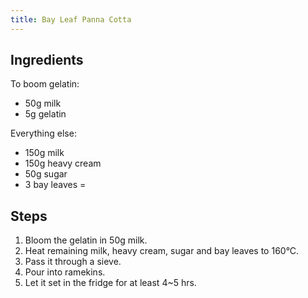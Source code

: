 ```yaml
---
title: Bay Leaf Panna Cotta
---
```


## Ingredients

To boom gelatin:
- 50g milk
- 5g gelatin

Everything else:
- 150g milk
- 150g heavy cream
- 50g sugar
- 3 bay leaves
=
## Steps

1. Bloom the gelatin in 50g milk.
1. Heat remaining milk, heavy cream, sugar and bay leaves to 160°C.
1. Pass it through a sieve.
1. Pour into ramekins.
1. Let it set in the fridge for at least 4~5 hrs.
